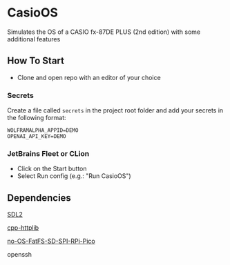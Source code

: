 # CasioOS
Simulates the OS of a CASIO fx-87DE PLUS (2nd edition) with some additional features

## How To Start
- Clone and open repo with an editor of your choice

### Secrets
Create a file called `secrets` in the project root folder
and add your secrets in the following format:
```
WOLFRAMALPHA_APPID=DEMO
OPENAI_API_KEY=DEMO
```

### JetBrains Fleet or CLion
- Click on the Start button
- Select Run config (e.g.: "Run CasioOS")

## Dependencies
[SDL2](https://github.com/libsdl-org/SDL)

[cpp-httplib](https://github.com/yhirose/cpp-httplib)

[no-OS-FatFS-SD-SPI-RPi-Pico](https://github.com/carlk3/no-OS-FatFS-SD-SPI-RPi-Pico)

openssh
